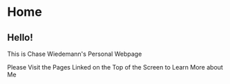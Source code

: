 # Home

## Hello!

This is Chase Wiedemann's Personal Webpage

Please Visit the Pages Linked on the Top of the Screen to Learn More about Me

